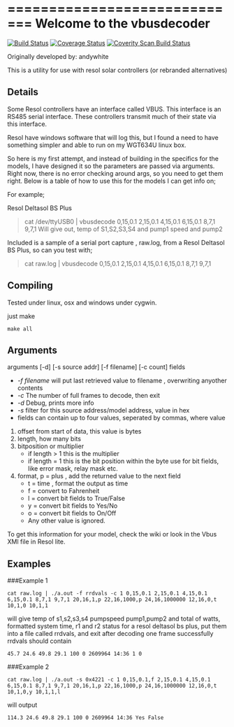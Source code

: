 =============================
Welcome to the vbusdecoder
=============================
[![Build Status](https://travis-ci.org/martinvw/vbusdecode.svg?branch=master)](https://travis-ci.org/martinvw/vbusdecode)
[![Coverage Status](https://coveralls.io/repos/github/martinvw/vbusdecode/badge.svg?branch=master)](https://coveralls.io/github/martinvw/vbusdecode?branch=master)
[![Coverity Scan Build Status](https://scan.coverity.com/projects/8588/badge.svg)](https://scan.coverity.com/projects/martinvw-vbusdecode)

Originally developed by: andywhite

This is a utility for use with resol solar controllers (or rebranded alternatives)

## Details ##

Some Resol controllers have an interface called VBUS.  This interface is an RS485 serial interface.  These controllers transmit much of their state via this interface.

Resol have windows software that will log this, but I found a need to have something simpler and able to run on my WGT634U linux box.

So here is my first attempt, and instead of building in the specifics for the models, I have designed it so the parameters are passed via arguments.  Right now, there is no error checking around args, so you need to get them right.  Below is a table of how to use this for the models I can get info on;

For example;

Resol Deltasol BS Plus
> cat /dev/ttyUSB0 | vbusdecode 0,15,0.1 2,15,0.1 4,15,0.1 6,15,0.1 8,7,1 9,7,1
> Will give out, temp of S1,S2,S3,S4 and pump1 speed and pump2

Included is a sample of a serial port capture , raw.log, from a Resol Deltasol BS Plus, so can you test with;
> cat raw.log | vbusdecode 0,15,0.1 2,15,0.1 4,15,0.1 6,15,0.1 8,7,1 9,7,1

## Compiling ##

Tested under linux, osx and windows under cygwin.

just make

```
make all
```

## Arguments  ##

arguments [-d] [-s source addr] [-f filename] [-c count]  fields
* *-f filename*      will put last retrieved value to filename , overwriting anyother contents
* *-c* The number of full frames to decode, then exit
* *-d* Debug, prints more info
* *-s* filter for this source address/model address, value in hex
* fields can contain up to four values, seperated by commas, where value

1. offset from start of data, this value is bytes
2. length, how many bits
3. bitposition or multiplier
    * if length > 1 this is the multiplier
    * if length = 1 this is the bit position within the byte use for bit fields, like error mask, relay mask etc.
4. format, p = plus , add the returned value to the next field
    * t = time , format the output as time
    * f = convert to Fahrenheit
    * l = convert bit fields to True/False
    * y = convert bit fields to Yes/No
    * o = convert bit fields to On/Off
    * Any other value is ignored.

To get this information for your model, check the wiki or look in the Vbus XMl file in Resol lite.

## Examples ##

###Example 1

```
cat raw.log | ./a.out -f rrdvals -c 1 0,15,0.1 2,15,0.1 4,15,0.1 6,15,0.1 8,7,1 9,7,1 20,16,1,p 22,16,1000,p 24,16,1000000 12,16,0,t 10,1,0 10,1,1
```

will give temp of s1,s2,s3,s4 pumpspeed pump1,pump2 and total of watts, formatted system time, r1 and r2 status for a resol deltasol bs plus, put them into a file called rrdvals, and exit after decoding one frame successfully rrdvals should contain

```
45.7 24.6 49.8 29.1 100 0 2609964 14:36 1 0
```

###Example 2

```
cat raw.log | ./a.out -s 0x4221 -c 1 0,15,0.1,f 2,15,0.1 4,15,0.1 6,15,0.1 8,7,1 9,7,1 20,16,1,p 22,16,1000,p 24,16,1000000 12,16,0,t 10,1,0,y 10,1,1,l
```

will output

```
114.3 24.6 49.8 29.1 100 0 2609964 14:36 Yes False
```
